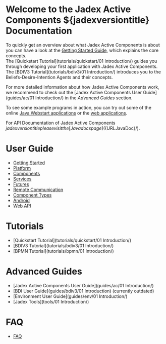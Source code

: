 # Welcome to the Jadex Active Components ${jadexversiontitle} Documentation

To quickly get an overview about what Jadex Active Components is about you can have a look at the [Getting Started Guide](getting-started/getting-started), which explains the core concepts.  
The [Quickstart Tutorial](tutorials/quickstart/01 Introduction/) guides you through developing your first application with Jadex Active Components.  
The [BDIV3 Tutorial](tutorials/bdiv3/01 Introduction/) introduces you to the Beliefs-Desire-Intention Agents and their concepts.

For more detailed information about how Jadex Active Components work, we recommend to check out the [Jadex Active Components User Guide](guides/ac/01 Introduction/) in the *Advanced Guides* section.

To see some example programs in action, you can try out some of the online [Java Webstart applications](${URLJadexExamples}) or the [web applications](https://www.activecomponents.org/jadex-applications-web/).

For API Documentation of Jadex Active Components ${jadexversiontitle} please visit the [Javadocs page](${URLJavaDoc}/).

# User Guide
  * [Getting Started](getting-started/getting-started/)
  * [Platform](platform/platform/)  
  * [Components](components/components/)  
  * [Services](services/services/)
  * [Futures](futures/futures/)
  * [Remote Communication](remote/remote/)
  * [Component Types](component-types/component-types/)
  * [Android](android/android/)
  * [Web API](webapi/webapi/)

  <!--* [Simulation](simulation/simulation/)-->

# Tutorials
 * [Quickstart Tutorial](tutorials/quickstart/01 Introduction/)
 * [BDIV3 Tutorial](tutorials/bdiv3/01 Introduction/)
 * [BPMN Tutorial](tutorials/bpmn/01 Introduction/)

# Advanced Guides
 * [Jadex Active Components User Guide](guides/ac/01 Introduction/)
 * [BDI User Guide](guides/bdiv3/01 Introduction) (currently outdated)  
 * [Environment User Guide](guides/env/01 Introduction/)
 * [Jadex Tools](tools/01 Introduction/)
 
# FAQ
 * [FAQ](faq/faq/)